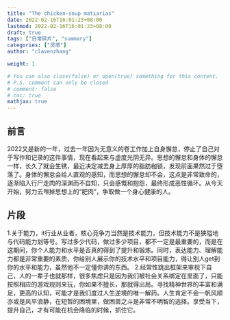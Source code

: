```yaml
---
title: "The chicken-soup matiarias"
date: 2022-02-16T16:01:23+08:00
lastmod: 2022-02-16T16:01:23+08:00
draft: true
tags: ["日常碎片", "summary"]
categories: ["灵感"]
author: "clavenzhang"

weight: 1

# You can also close(false) or open(true) something for this content.
# P.S. comment can only be closed
# comment: false
# toc: true
mathjax: true
---
```


## 前言
2022又是新的一年，过去一年因为无意义的卷工作加上自身懈怠，停止了自己对于写作和记录的这件事情，现在看起来与虚度光阴无异。思想的懈怠和身体的懈怠一样，长久了就会生锈，最近决定减去身上厚厚的脂肪枷锁，发现前面果然过于堕落了。身体的懈怠会给人直观的感知，而思想的懈怠却不会，这点是非常致命的，逐渐陷入行尸走肉的深渊而不自知，只会感慨和抱怨，最终形成恶性循环。从今天开始，努力去甩掉思想上的“肥肉”，争取做一个身心健康的人。

## 片段
1.关于能力，it行业从业者，核心竞争力当然是技术能力，但技术能力不是狭隘地与代码能力划等号。写过多少代码，做过多少项目，都不一定是最重要的，而是在这期间，你个人能力和水平是否真的得到了提升和锻炼。同时，表达能力、理解能力都是非常重要的素质，你给别人展示你的技术水平和项目能力，得让别人get到你的水平和能力，虽然他不一定懂你讲的东西。
2.经常性跳出框架来审视下自己，人的一辈子也就那样，很多焦虑只是因为我们被社会关系绑定在里面了，只能按照相应的游戏规则来玩，你如果不擅长，那就得出局。寻找精神世界的丰富和满足，更高的认知，可能才是我们度过人生逆境的唯一解药。人生肯定不会一帆风顺亦或是风平浪静，在短暂的困境里，做困兽之斗是非常不明智的选择。享受当下，提升自己，才有可能在机会降临的时候，抓住它。